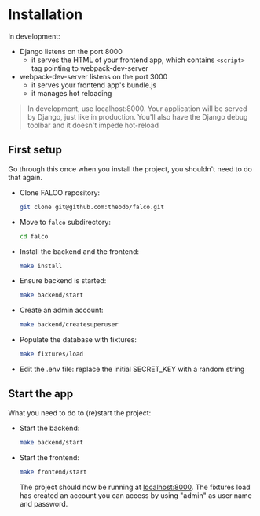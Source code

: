 # Installation

In development:

- Django listens on the port 8000
  - it serves the HTML of your frontend app, which contains `<script>` tag pointing to webpack-dev-server
- webpack-dev-server listens on the port 3000
  - it serves your frontend app's bundle.js
  - it manages hot reloading

> In development, use localhost:8000. Your application will be served by Django, just like in production. You'll also have the Django debug toolbar and it doesn't impede hot-reload

## First setup

Go through this once when you install the project, you shouldn't need to do that again.

- Clone FALCO repository:
  ```bash
  git clone git@github.com:theodo/falco.git
  ```
- Move to `falco` subdirectory:
  ```bash
  cd falco
  ```
- Install the backend and the frontend:
  ```bash
  make install
  ```
- Ensure backend is started:
  ```bash
  make backend/start
  ```
- Create an admin account:
  ```bash
  make backend/createsuperuser
  ```
- Populate the database with fixtures:
  ```bash
  make fixtures/load
  ```
- Edit the .env file: replace the initial SECRET_KEY with a random string

## Start the app

What you need to do to (re)start the project:

- Start the backend:
  ```bash
  make backend/start
  ```
- Start the frontend:

  ```bash
  make frontend/start
  ```

  The project should now be running at [localhost:8000](http://localhost:8000). The fixtures load has created an account you can access by using "admin" as user name and password.
